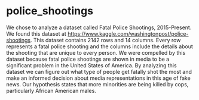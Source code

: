 # police_shootings

We chose to analyze a dataset called Fatal Police Shootings, 2015-Present. We found this dataset at https://www.kaggle.com/washingtonpost/police-shootings. This dataset contains 2142 rows and 14 columns. Every row represents a fatal police shooting and the columns include the details about the shooting that are unique to every person. We were compelled by this dataset because fatal police shootings are shown in media to be a significant problem in the United States of America. By analyzing this dataset we can figure out what type of people get fatally shot the most and make an informed decision about media representations in this age of fake news. Our hypothesis states that more minorities are being killed by cops, particularly African American males.
